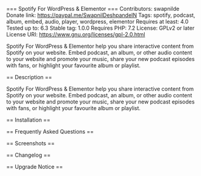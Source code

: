 === Spotify For WordPress & Elementor ===
Contributors: swapnilde
Donate link: https://paypal.me/SwapnilDeshpandeIN
Tags: spotify, podcast, album, embed, audio, player, wordpress, elementor
Requires at least: 4.0
Tested up to: 6.3
Stable tag: 1.0.0
Requires PHP: 7.2
License: GPLv2 or later
License URI: https://www.gnu.org/licenses/gpl-2.0.html

Spotify For WordPress & Elementor help you share interactive content from Spotify on your website. Embed podcast, an album, or other audio content to your website and promote your music, share your new podcast episodes with fans, or highlight your favourite album or playlist.

== Description ==

Spotify For WordPress & Elementor help you share interactive content from Spotify on your website. Embed podcast, an album, or other audio content to your website and promote your music, share your new podcast episodes with fans, or highlight your favourite album or playlist.

== Installation ==



== Frequently Asked Questions ==


== Screenshots ==


== Changelog ==


== Upgrade Notice ==

